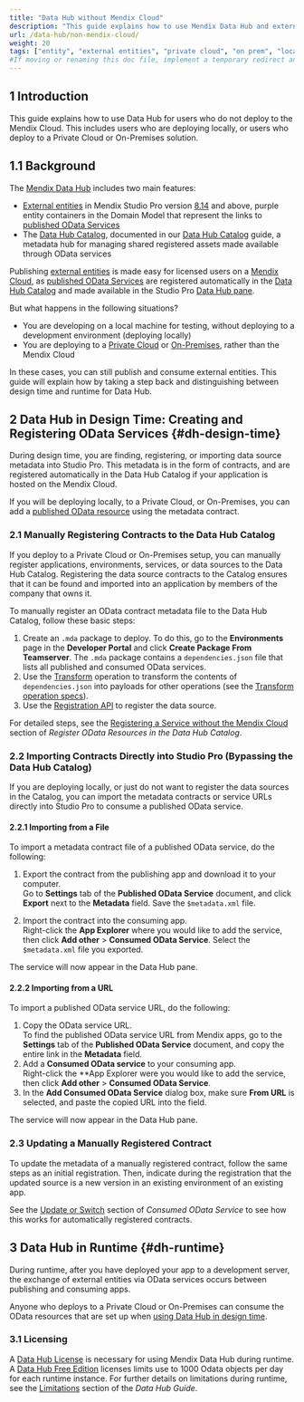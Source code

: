 ```yaml
---
title: "Data Hub without Mendix Cloud"
description: "This guide explains how to use Mendix Data Hub and external entities for local deployments, or for private cloud or on-premises solutions."
url: /data-hub/non-mendix-cloud/
weight: 20
tags: ["entity", "external entities", "private cloud", "on prem", "local", "studio pro", "consumed OData Service"]
#If moving or renaming this doc file, implement a temporary redirect and let the respective team know they should update the URL in the product. See Mapping to Products for more details.
---
```

## 1 Introduction

This guide explains how to use Data Hub for users who do not deploy to the Mendix Cloud. This includes users who are deploying locally, or users who deploy to a Private Cloud or On-Premises solution.

## 1.1 Background

The [Mendix Data Hub](/data-hub/) includes two main features:

* [External entities](/refguide/external-entities) in Mendix Studio Pro version [8.14](/releasenotes/studio-pro/8.14/#data-hub) and above, purple entity containers in the Domain Model that represent the links to [published OData Services](/refguide/published-odata-services/)
* The [Data Hub Catalog](hub.mendix.com), documented in our [Data Hub Catalog](/data-hub/data-hub/catalog/) guide, a metadata hub for managing shared registered assets made available through OData services

Publishing [external entities](/refguide/external-entities/) is made easy for licensed users on a [Mendix Cloud](developerportal/deploy/mendix-cloud-deploy/), as [published OData Services](/refguide/published-odata-services/) are registered automatically in the [Data Hub Catalog](/data-hub/data-hub-catalog/) and made available in the Studio Pro [Data Hub pane](/refguide/data-hub-pane/).

But what happens in the following situations?

* You are developing on a local machine for testing, without deploying to a development environment (deploying locally)
* You are deploying to a [Private Cloud](developerportal/deploy/private-cloud/) or [On-Premises](developerportal/deploy/on-premises-design/), rather than the Mendix Cloud

In these cases, you can still publish and consume external entities. This guide will explain how by taking a step back and distinguishing between design time and runtime for Data Hub.

## 2 Data Hub in Design Time: Creating and Registering OData Services {#dh-design-time}

During design time, you are finding, registering, or importing data source metadata into Studio Pro. This metadata is in the form of contracts, and are registered automatically in the Data Hub Catalog if your application is hosted on the Mendix Cloud.

If you will be deploying locally, to a Private Cloud, or On-Premises, you can add a [published OData resource](/refguide/published-odata-resource) using the metadata contract.

### 2.1 Manually Registering Contracts to the Data Hub Catalog

If you deploy to a Private Cloud or On-Premises setup, you can manually register applications, environments, services, or data sources to the Data Hub Catalog. Registering the data source contracts to the Catalog ensures that it can be found and imported into an application by members of the company that owns it. 

To manually register an OData contract metadata file to the Data Hub Catalog, follow these basic steps:

1. Create an `.mda` package to deploy. To do this, go to the **Environments** page in the **Developer Portal** and click **Create Package From Teamserver**. The `.mda` package contains a `dependencies.json` file that lists all published and consumed OData services.
2. Use the [Transform](/data-hub/data-hub-catalog/register-data/#transform-api) operation to transform the contents of `dependencies.json` into payloads for other operations (see the [Transform operation specs](http://datahub-spec.s3-website.eu-central-1.amazonaws.com/registration_v4.html#/Endpoints/post_transform_dependenciesjson)).
3. Use the [Registration API](/apidocs-mxsdk/apidocs/data-hub-apis/#registration) to register the data source.

For detailed steps, see the [Registering a Service without the Mendix Cloud](/data-hub/data-hub-catalog/register-data/#without-mendix-cloud) section of *Register OData Resources in the Data Hub Catalog*.

### 2.2 Importing Contracts Directly into Studio Pro (Bypassing the Data Hub Catalog)

If you are deploying locally, or just do not want to register the data sources in the Catalog, you can import the metadata contracts or service URLs directly into Studio Pro to consume a published OData service.

#### 2.2.1 Importing from a File

To import a metadata contract file of a published OData service, do the following:

1.  Export the contract from the publishing app and download it to your computer. </br>
    Go to **Settings** tab of the **Published OData Service** document, and click **Export** next to the **Metadata** field. Save the `$metadata.xml` file.

2.  Import the contract into the consuming app. </br>
    Right-click the **App Explorer** where you would like to add the service, then click **Add other** > **Consumed OData Service**. Select the `$metadata.xml` file you exported.

The service will now appear in the Data Hub pane.

#### 2.2.2 Importing from a URL

To import a published OData service URL, do the following:

1.  Copy the OData service URL. </br>
    To find the published OData service URL from Mendix apps, go to the **Settings** tab of the **Published OData Service** document, and copy the entire link in the **Metadata** field.
2.  Add a **Consumed OData service** to your consuming app.</br>
    Right-click the **App Explorer were you would like to add the service, then click **Add other** > **Consumed OData Service**.
3.  In the **Add Consumed OData Service** dialog box, make sure **From URL** is selected, and paste the copied URL into the field.

The service will now appear in the Data Hub pane.

### 2.3 Updating a Manually Registered Contract

To update the metadata of a manually registered contract, follow the same steps as an initial registration. Then, indicate during the registration that the updated source is a new version in an existing environment of an existing app.

See the [Update or Switch](/refguide/consumed-odata-service/#update-switch) section of *Consumed OData Service*  to see how this works for automatically registered contracts.

## 3 Data Hub in Runtime {#dh-runtime}

During runtime, after you have deployed your app to a development server, the exchange of external entities via OData services occurs between publishing and consuming apps. 

Anyone who deploys to a Private Cloud or On-Premises can consume the OData resources that are set up when [using Data Hub in design time](#dh-design-time).

### 3.1 Licensing 

A [Data Hub License](/data-hub/#data-hub-licences) is necessary for using Mendix Data Hub during runtime. A [Data Hub Free Edition](/data-hub/#dh-free) licenses limits use to 1000 Odata objects per day for each runtime instance. For further details on limitations during runtime, see the [Limitations](/data-hub/#dh-free-limitations) section of the *Data Hub Guide*.
